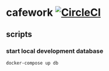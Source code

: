 # cafework [![CircleCI](https://circleci.com/gh/holdonnn/cafework-api.svg?style=svg)](https://circleci.com/gh/holdonnn/cafework-api)


## scripts

### start local development database

```bash
docker-compose up db
```

